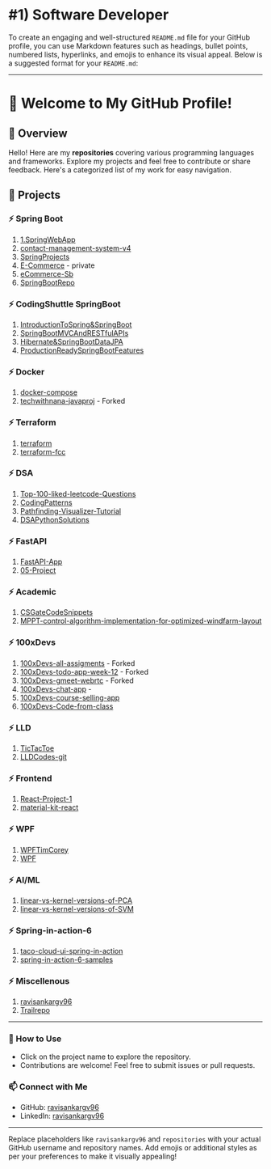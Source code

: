 # #1) Software Developer

To create an engaging and well-structured `README.md` file for your GitHub profile, you can use Markdown features such as headings, bullet points, numbered lists, hyperlinks, and emojis to enhance its visual appeal. Below is a suggested format for your `README.md`:

---

# 🌟 Welcome to My GitHub Profile!  

## 📖 Overview  
Hello! Here are my **repositories** covering various programming languages and frameworks. Explore my projects and feel free to contribute or share feedback. Here's a categorized list of my work for easy navigation.  

## 🚀 Projects  

### ⚡ Spring Boot
1. [1.SpringWebApp](https://github.com/ravisankargv96/1.SpringWebApp)
2. [contact-management-system-v4](https://github.com/ravisankargv96/contact-management-system-v4)
3. [SpringProjects](https://github.com/ravisankargv96/SpringProjects)
4. [E-Commerce](https://github.com/ravisankargv96/E-Commerce) - private
5. [eCommerce-Sb](https://github.com/ravisankargv96/eCommerce-Sb)
6. [SpringBootRepo](https://github.com/ravisankargv96/SpringBootRepo)

### ⚡ CodingShuttle SpringBoot
1. [IntroductionToSpring&SpringBoot](https://github.com/ravisankargv96/01-IntroductionToSpringAndSpringBoot)
2. [SpringBootMVCAndRESTfulAPIs](https://github.com/ravisankargv96/02-SpringBootMVCAndRESTfulAPIs)
3. [Hibernate&SpringBootDataJPA](https://github.com/ravisankargv96/03-HibernateAndSpringBootDataJPA)
4. [ProductionReadySpringBootFeatures](https://github.com/ravisankargv96/04-ProductionReadySpringBootFeatures)

### ⚡ Docker
1. [docker-compose](https://github.com/ravisankargv96/docker-compose)
2. [techwithnana-javaproj](https://github.com/ravisankargv96/techwithnana-javaproj) - Forked
   

### ⚡ Terraform
1. [terraform](https://github.com/ravisankargv96/terraform)
2. [terraform-fcc](https://github.com/ravisankargv96/terraform-fcc)
 

### ⚡ DSA
1. [Top-100-liked-leetcode-Questions](https://github.com/ravisankargv96/Top-100-liked-leetcode-Questions)
2. [CodingPatterns](https://github.com/ravisankargv96/CodingPatterns)
3. [Pathfinding-Visualizer-Tutorial](https://github.com/ravisankargv96/Pathfinding-Visualizer-Tutorial)
4. [DSAPythonSolutions](https://github.com/ravisankargv96/DSAPythonSolutions)
   

### ⚡ FastAPI
1. [FastAPI-App](https://github.com/ravisankargv96/FastAPI-App)
2. [05-Project](https://github.com/ravisankargv96/05-Project)


### ⚡ Academic
1. [CSGateCodeSnippets](https://github.com/ravisankargv96/CSGateCodeSnippets)
2. [MPPT-control-algorithm-implementation-for-optimized-windfarm-layout](https://github.com/ravisankargv96/MPPT-control-algorithm-implementation-for-optimized-windfarm-layout)


### ⚡ 100xDevs
1. [100xDevs-all-assigments](https://github.com/ravisankargv96/100xDevs-all-assigments) - Forked
2. [100xDevs-todo-app-week-12](https://github.com/ravisankargv96/100xDevs-todo-app-week-12) - Forked
3. [100xDevs-gmeet-webrtc](https://github.com/ravisankargv96/100xDevs-gmeet-webrtc) - Forked
4. [100xDevs-chat-app](https://github.com/ravisankargv96/100xDevs-chat-app) -
5. [100xDevs-course-selling-app](https://github.com/ravisankargv96/100xDevs-course-selling-app)
6. [100xDevs-Code-from-class](https://github.com/ravisankargv96/100xDevs-Code-from-class)

### ⚡ LLD
1. [TicTacToe](https://github.com/ravisankargv96/TicTacToe)
2. [LLDCodes-git](https://github.com/ravisankargv96/LLDCodes-git)


### ⚡ Frontend
1. [React-Project-1](https://github.com/ravisankargv96/React-Project-1)
2. [material-kit-react](https://github.com/ravisankargv96/material-kit-react)


### ⚡ WPF
1. [WPFTimCorey](https://github.com/ravisankargv96/WPFTimCorey)
2. [WPF](https://github.com/ravisankargv96/WPF)


### ⚡ AI/ML
1. [linear-vs-kernel-versions-of-PCA](https://github.com/ravisankargv96/linear-vs-kernel-versions-of-PCA)
2. [linear-vs-kernel-versions-of-SVM](https://github.com/ravisankargv96/linear-vs-kernel-versions-of-SVM)


### ⚡ Spring-in-action-6
1. [taco-cloud-ui-spring-in-action](https://github.com/ravisankargv96/taco-cloud-ui-spring-in-action)
2. [spring-in-action-6-samples](https://github.com/ravisankargv96/spring-in-action-6-samples)

### ⚡ Miscellenous
1. [ravisankargv96](https://github.com/ravisankargv96/ravisankargv96)
2. [Trailrepo](https://github.com/ravisankargv96/Trailrepo)

---

### 🌟 How to Use  
- Click on the project name to explore the repository.  
- Contributions are welcome! Feel free to submit issues or pull requests.  

### 📫 Connect with Me  
- GitHub: [ravisankargv96](https://github.com/ravisankargv96)  
- LinkedIn: [ravisankargv96](https://linkedin.com/in/ravisankargv96)  

---

Replace placeholders like `ravisankargv96` and `repositories` with your actual GitHub username and repository names. Add emojis or additional styles as per your preferences to make it visually appealing!
